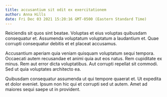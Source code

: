 ```yaml
---
title: accusantium sit odit ex exercitationem
author: Anna Hills
date: Fri Dec 03 2021 15:20:16 GMT-0500 (Eastern Standard Time)
---
```

Reiciendis sit quos sint beatae. Voluptas et eius voluptas quibusdam consequatur et. Assumenda voluptatum voluptatum a laudantium et. Quae corrupti consequatur debitis et et placeat accusamus.

 Accusantium aperiam quia veniam quisquam voluptatum sequi tempora. Occaecati autem recusandae et animi quia aut eos natus. Rem cupiditate ex minus. Rem aut error dicta voluptatibus. Aut corrupti repellat sit commodi. Sed ut quia voluptates architecto ea.

 Quibusdam consequatur assumenda ut qui tempore quaerat et. Ut expedita et dolor eveniet. Ipsum non hic qui et corrupti sed ut autem. Amet ad maiores sequi saepe ut in provident.